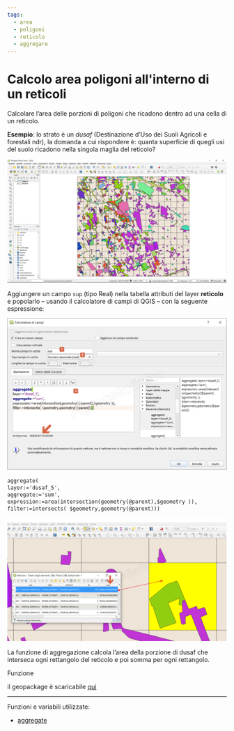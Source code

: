 ```yaml
---
tags:
  - area
  - poligoni
  - reticolo
  - aggregare
---
```


# Calcolo area poligoni all'interno di un reticoli

Calcolare l’area delle porzioni di poligoni che ricadono dentro ad una cella di un reticolo.

**Esempio**: lo strato è un _dusaf_ (Destinazione d’Uso dei Suoli Agricoli e forestali ndr), la domanda a cui rispondere è: quanta superficie di quegli usi del suolo ricadono nella singola maglia del reticolo?

[![](../img/esempi/calcolo_area_poligoni_reticolo/calcolo_area_pol1.png)](../img/esempi/calcolo_area_poligoni_reticolo/calcolo_area_pol1.png)

Aggiungere un campo `sup` (tipo Real) nella tabella attributi del layer **reticolo** e popolarlo – usando il calcolatore di campi di QGIS – con la seguente espressione:


[![](../img/esempi/calcolo_area_poligoni_reticolo/calcolo_area_pol2.png)](../img/esempi/calcolo_area_poligoni_reticolo/calcolo_area_pol2.png)

```
aggregate(
layer:='dusaf_5', 
aggregate:='sum',
expression:=area(intersection(geometry(@parent),$geometry )), 
filter:=intersects( $geometry,geometry(@parent)))
```

[![](../img/esempi/calcolo_area_poligoni_reticolo/calcolo_area_pol3.png)](../img/esempi/calcolo_area_poligoni_reticolo/calcolo_area_pol3.png)

La funzione di aggregazione calcola l’area della porzione di dusaf che interseca ogni rettangolo del reticolo e poi somma per ogni rettangolo.

Funzione 

il geopackage è scaricabile [qui](../prova_tu/dati_esempi.zip)

---

Funzioni e variabili utilizzate:

- [aggregate](../gr_funzioni/aggrega/aggrega_unico.md#aggregate)
